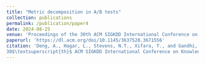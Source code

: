 ```yaml
---
title: "Metric decomposition in A/B tests"
collection: publications
permalink: /publication/paper4
date: 2024-08-25
venue: 'Proceedings of the 30th ACM SIGKDD International Conference on Knowledge Discovery and Data Mining'
paperurl: 'https://dl.acm.org/doi/10.1145/3637528.3671556'
citation: 'Deng, A., Hagar, L., Stevens, N.T., Xifara, T., and Gandhi, A.K. (2024). Metric decomposition in A/B tests. In <i>Proceedings of the
30$\textsuperscript{th}$ ACM SIGKDD International Conference on Knowledge Discovery and Data Mining</i>, 4885-4895'.
---
```


